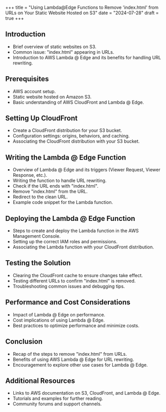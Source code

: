 +++
title = "Using Lambda@Edge Functions to Remove 'index.html' from URLs on Your Static Website Hosted on S3"
date = "2024-07-28"
draft = true
+++

## Introduction
* Brief overview of static websites on S3.
* Common issue: "index.html" appearing in URLs.
* Introduction to AWS Lambda @ Edge and its benefits for handling URL rewriting.

## Prerequisites
* AWS account setup.
* Static website hosted on Amazon S3.
* Basic understanding of AWS CloudFront and Lambda @ Edge.

## Setting Up CloudFront
* Create a CloudFront distribution for your S3 bucket.
* Configuration settings: origins, behaviors, and caching.
* Associating the CloudFront distribution with your S3 bucket.

## Writing the Lambda @ Edge Function
* Overview of Lambda @ Edge and its triggers (Viewer Request, Viewer Response, etc.).
* Writing the function to handle URL rewriting.
* Check if the URL ends with "index.html".
* Remove "index.html" from the URL.
* Redirect to the clean URL.
* Example code snippet for the Lambda function.

## Deploying the Lambda @ Edge Function
* Steps to create and deploy the Lambda function in the AWS Management Console.
* Setting up the correct IAM roles and permissions.
* Associating the Lambda function with your CloudFront distribution.

## Testing the Solution
* Clearing the CloudFront cache to ensure changes take effect.
* Testing different URLs to confirm "index.html" is removed.
* Troubleshooting common issues and debugging tips.

## Performance and Cost Considerations
* Impact of Lambda @ Edge on performance.
* Cost implications of using Lambda @ Edge.
* Best practices to optimize performance and minimize costs.

## Conclusion
* Recap of the steps to remove "index.html" from URLs.
* Benefits of using AWS Lambda @ Edge for URL rewriting.
* Encouragement to explore other use cases for Lambda @ Edge.

## Additional Resources
* Links to AWS documentation on S3, CloudFront, and Lambda @ Edge.
* Tutorials and examples for further reading.
* Community forums and support channels.
